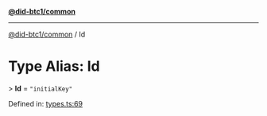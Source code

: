 [**@did-btc1/common**](../README.md)

***

[@did-btc1/common](../globals.md) / Id

# Type Alias: Id

&gt; **Id** = `"initialKey"`

Defined in: [types.ts:69](https://github.com/dcdpr/did-btc1-js/blob/4ab6f9915d95beed9bc633644c9db1539395f512/packages/common/src/types.ts#L69)
